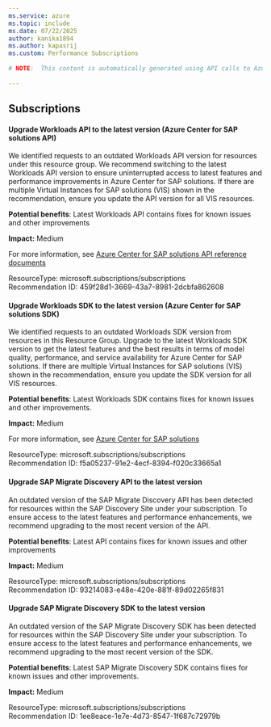 ```yaml
---
ms.service: azure
ms.topic: include
ms.date: 07/22/2025
author: kanika1894
ms.author: kapasrij
ms.custom: Performance Subscriptions
  
# NOTE:  This content is automatically generated using API calls to Azure. Any edits made on these files will be overwritten in the next run of the script. 
  
---
```

  
## Subscriptions  
  
<!--459f28d1-3669-43a7-8981-2dcbfa862608_begin-->

#### Upgrade Workloads API to the latest version (Azure Center for SAP solutions API)  
  
We identified requests to an outdated Workloads API version for resources under this resource group. We recommend switching to the latest Workloads API version to ensure uninterrupted access to latest features and performance improvements in Azure Center for SAP solutions. If there are multiple Virtual Instances for SAP solutions (VIS) shown in the recommendation, ensure you update the API version for all VIS resources.  
  
**Potential benefits**: Latest Workloads API contains fixes for known issues and other improvements  

**Impact:** Medium
  
For more information, see [Azure Center for SAP solutions API reference documents](https://go.microsoft.com/fwlink/?linkid=2228001)  

ResourceType: microsoft.subscriptions/subscriptions  
Recommendation ID: 459f28d1-3669-43a7-8981-2dcbfa862608  


<!--459f28d1-3669-43a7-8981-2dcbfa862608_end-->

<!--f5a05237-91e2-4ecf-8394-f020c33665a1_begin-->

#### Upgrade Workloads SDK to the latest version (Azure Center for SAP solutions SDK)  
  
We identified requests to an outdated Workloads SDK version from resources in this Resource Group. Upgrade to the latest Workloads SDK version to get the latest features and the best results in terms of model quality, performance, and service availability for Azure Center for SAP solutions. If there are multiple Virtual Instances for SAP solutions (VIS) shown in the recommendation, ensure you update the SDK version for all VIS resources.  
  
**Potential benefits**: Latest Workloads SDK contains fixes for known issues and other improvements.  

**Impact:** Medium
  
For more information, see [Azure Center for SAP solutions](https://go.microsoft.com/fwlink/?linkid=2228000)  

ResourceType: microsoft.subscriptions/subscriptions  
Recommendation ID: f5a05237-91e2-4ecf-8394-f020c33665a1  


<!--f5a05237-91e2-4ecf-8394-f020c33665a1_end-->

<!--93214083-e48e-420e-881f-89d02265f831_begin-->

#### Upgrade SAP Migrate Discovery API to the latest version  
  
An outdated version of the SAP Migrate Discovery API has been detected for resources within the SAP Discovery Site under your subscription. To ensure access to the latest features and performance enhancements, we recommend upgrading to the most recent version of the API.  
  
**Potential benefits**: Latest API contains fixes for known issues and other improvements  

**Impact:** Medium
  
  

ResourceType: microsoft.subscriptions/subscriptions  
Recommendation ID: 93214083-e48e-420e-881f-89d02265f831  


<!--93214083-e48e-420e-881f-89d02265f831_end-->

<!--1ee8eace-1e7e-4d73-8547-1f687c72979b_begin-->

#### Upgrade SAP Migrate Discovery SDK to the latest version  
  
An outdated version of the SAP Migrate Discovery SDK has been detected for resources within the SAP Discovery Site under your subscription. To ensure access to the latest features and performance enhancements, we recommend upgrading to the most recent version of the SDK.  
  
**Potential benefits**: Latest SAP Migrate Discovery SDK contains fixes for known issues and other improvements.  

**Impact:** Medium
  
  

ResourceType: microsoft.subscriptions/subscriptions  
Recommendation ID: 1ee8eace-1e7e-4d73-8547-1f687c72979b  


<!--1ee8eace-1e7e-4d73-8547-1f687c72979b_end-->

<!--articleBody-->
